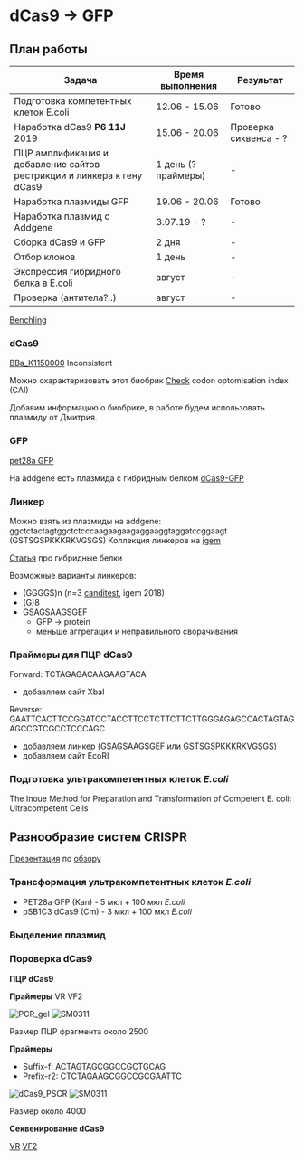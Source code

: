 # dCas9 -> GFP

## План работы

Задача | Время выполнения | Результат
-------|------------------|-----
Подготовка компетентных клеток E.coli | 12.06 - 15.06 | Готово
Наработка dCas9 **P6 11J** 2019| 15.06 - 20.06 | Проверка сиквенса - ?
ПЦР амплификация и добавление сайтов рестрикции и линкера к гену dCas9 | 1 день (? праймеры) | -
Наработка плазмиды GFP | 19.06 - 20.06 | Готово
Наработка плазмид с Addgene | 3.07.19 - ? | -
Сборка dCas9 и GFP | 2 дня | -
Отбор клонов | 1 день | - 
Экспрессия гибридного белка в E.coli | август | -
Проверка (антитела?..) | август | -

[Benchling](https://benchling.com/greshnova/f_/TeZKADfR-summer-practice-2019/?filter=section%3Ainventory%3Btypes%3AIS_ONE_OF%3Afolder%2Cbasic_folder_item%2Cprotein%2Csequence%2Coligo%3Bfolder%3Alib_TeZKADfR%3BarchivePurposes%3AIS_ONE_OF%3ANOT_ARCHIVED&offset=0&limit=100&sort=name&reverse=0&q=)

### dCas9

[BBa_K1150000](http://parts.igem.org/wiki/index.php?title=Part:BBa_K1150000)
Inconsistent

Можно охарактеризовать этот биобрик
[Check](https://www.genscript.com/tools/rare-codon-analysis) codon optomisation index (CAI) 

Добавим информацию о биобрике, в работе будем использовать плазмиду от Дмитрия.

### GFP

[pet28a GFP](https://benchling.com/greshnova/f/TeZKADfR-summer-practice-2019/seq-2hUdmAbT-pet28a_gfp-2/edit)

На addgene есть плазмида с гибридным белком [dCas9-GFP](https://www.addgene.org/64104/)

### Линкер

Можно взять из плазмиды на addgene: ggctctactagtggctctcccaagaagaagaggaaggtaggatccggaagt (GSTSGSPKKKRKVGSGS)
Коллекция линкеров на [igem](http://parts.igem.org/Protein_domains/Linker)

[Статья](https://www.ncbi.nlm.nih.gov/pmc/articles/PMC3726540/pdf/nihms-411484.pdf) про гибридные белки

Возможные варианты линкеров:
- (GGGGS)n (n=3 [canditest](http://2018.igem.org/Team:UiOslo_Norway/Design), igem 2018)
- (G)8
- GSAGSAAGSGEF
  - GFP -> protein
  - меньше аггрегации и неправильного сворачивания

### Праймеры для ПЦР dCas9

Forward: TCTAGAGACAAGAAGTACA

- добавляем сайт XbaI

Reverse: GAATTCACTTCCGGATCCTACCTTCCTCTTCTTCTTGGGAGAGCCACTAGTAGAGCCGTCGCCTCCCAGC

- добавляем линкер (GSAGSAAGSGEF или GSTSGSPKKKRKVGSGS)
- добавляем сайт EcoRI

### Подготовка ультракомпетентных клеток *E.coli*

The Inoue Method for Preparation and Transformation of Competent E. coli: Ultracompetent Cells

## Разнообразие систем CRISPR

[Презентация](https://github.com/a-greshnova/2019_igem/blob/master/Diversity%20and%20evolution%20of%20class%202%20CRISPR%E2%80%93Cas%20systems.pdf) по [обзору](https://www.nature.com/articles/nrmicro.2016.184)

### Трансформация ультракомпетентных клеток *E.coli*

- PET28a GFP (Kan) - 5 мкл + 100 мкл *E.coli*
- pSB1C3 dCas9 (Cm) - 3 мкл + 100 мкл *E.coli*

### Выделение плазмид

### Пороверка dCas9

**ПЦР dCas9**

**Праймеры** VR VF2

![PCR_gel](https://github.com/intbio/2019_igem/blob/master/dCas9_PCR.png)
![SM0311](https://github.com/intbio/2019_igem/blob/master/SM0311.jpg)

Размер ПЦР фрагмента около 2500

**Праймеры** 
- Suffix-f: ACTAGTAGCGGCCGCTGCAG
- Prefix-r2: CTCTAGAAGCGGCCGCGAATTC

![dCas9_PSCR](https://github.com/intbio/2019_igem/blob/master/dCas9_PCR_prefix_suffix.jpg)
![SM0311](https://github.com/intbio/2019_igem/blob/master/SM0311.jpg)

Размер около 4000

**Секвенирование dCas9**

[VR](https://benchling.com/kosarimn97/f/nW0uzvMM-sequnces/seq-NXhU28Sp-p6_11j_vr_h9/edit) [VF2](https://benchling.com/kosarimn97/f/nW0uzvMM-sequnces/seq-9vPXULxG-p6_11j_vf2_g9/edit)
